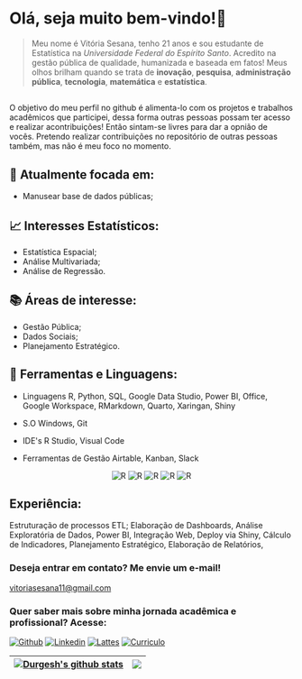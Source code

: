 # Olá, seja muito bem-vindo!🥰

 > Meu nome é Vitória Sesana, tenho 21 anos e sou estudante de Estatística na *Universidade Federal do Espírito Santo*. Acredito na gestão pública de qualidade, humanizada e baseada em fatos! Meus olhos brilham quando se trata de **inovação**, **pesquisa**, **administração pública**, **tecnologia**, **matemática** e **estatística**.

## 
O objetivo do meu perfil no github é alimenta-lo com os projetos e trabalhos acadêmicos que participei, dessa forma outras pessoas possam ter acesso e realizar acontribuições! Então sintam-se livres para dar a opnião de vocês. Pretendo realizar contribuições no repositório de outras pessoas também, mas não é meu foco no momento.

## 🎯 Atualmente focada em:
- Manusear base de dados públicas;

## 📈 Interesses Estatísticos:
- Estatística Espacial; 
- Análise Multivariada;
- Análise de Regressão. 

## 📚 Áreas de interesse:
- Gestão Pública;
- Dados Sociais;
- Planejamento Estratégico.

## 🔧 Ferramentas e Linguagens: 

- Linguagens
R, Python, SQL, Google Data Studio, Power BI, Office, Google Workspace, RMarkdown, Quarto, Xaringan, Shiny

- S.O
 Windows, Git

- IDE's
  R Studio, Visual Code

- Ferramentas de Gestão
  Airtable, Kanban, Slack


<p align="center">
    <img alt="R" src="https://img.shields.io/badge/-R-276DC3?style=flat-square&logo=R&logoColor=white">
    <img alt="R" src="https://img.shields.io/badge/-R-276DC3?style=flat-square&logo=R&logoColor=white">
    <img alt="R" src="https://img.shields.io/badge/-R-276DC3?style=flat-square&logo=R&logoColor=white">
    <img alt="R" src="https://img.shields.io/badge/-R-276DC3?style=flat-square&logo=R&logoColor=white">
    <img alt="R" src="https://img.shields.io/badge/-R-276DC3?style=flat-square&logo=R&logoColor=white">
</p>


## Experiência: 
Estruturação de processos ETL; Elaboração de Dashboards, Análise Exploratória de Dados, Power BI, Integração Web, Deploy via Shiny, Cálculo de Indicadores, Planejamento Estratégico, Elaboração de Relatórios,

### Deseja entrar em contato? Me envie um e-mail!
vitoriasesana11@gmail.com

### Quer saber mais sobre minha jornada acadêmica e profissional? Acesse:

[![Github](https://img.shields.io/badge/-Github-000?style=flat&logo=Github&logoColor=white)](https://github.com/virrotinha)
[![Linkedin](https://img.shields.io/badge/-LinkedIn-blue?style=flat&logo=Linkedin&logoColor=white)](https://www.linkedin.com/in/vit%C3%B3ria-sesana-836035174/)
[![Lattes](https://img.shields.io/badge/Lattes-teste?logo=Latts&logoColor=%23355f84&color=%23355f84)](https://lattes.cnpq.br/0581379603381022)
[![Curriculo](https://img.shields.io/badge/Curr%C3%ADculo-badge?label=docs&labelColor=%232684fc&color=%23fefffe)](https://docs.google.com/document/d/10uNNTiV1fGUZMio6Ya6vOz3HiEfIuCSgcscqKMtQRFY/edit?usp=sharing)

| <a href="https://github.com/virrotinha/github-readme-stats"><img align="center" src="https://github-readme-stats.vercel.app/api?username=virrotinha&show_icons=true&include_all_commits=true&theme=buefy&hide_border=true" alt="Durgesh's github stats" /></a> | <a href="https://github.com/anuraghazra/github-readme-stats"><img align="center" src="https://github-readme-stats.vercel.app/api/top-langs/?username=virrotinha&layout=compact&theme=buefy&hide_border=true" /></a> |
| ------------- | ------------- |

